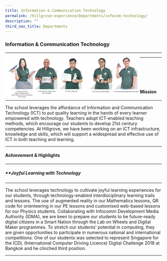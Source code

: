 ```yaml
---
title: Information & Communication Technology
permalink: /hillgrove-experience/Departments/infocom-technology/
description: ""
third_nav_title: Departments
---
```

### **Information & Communication Technology**

-------------------------------------------------------
<img src="/images/ict%201.png" 
     style="width:50%" align=left>
<img src="/images/ict%202.png" 
     style="width:36%" align=left>
		 
------------------------------------------------------------------
<br><br><br> <br>
#### **Mission**

------------------------------------------------------------------
The school leverages the affordance of Information and Communication Technology (ICT) to put quality learning in the hands of every learner empowered with technology. Teachers adopt ICT-enabled teaching methods, which encourage our students to develop 21st century competencies. At Hillgrove, we have been working on an ICT infrastructure, knowledge and skills, which will support a widespread and effective use of ICT in both teaching and learning.

------------------------------------------------------------------
#### **Achievement & Highlights**

------------------------------------------------------------------
##### **Joyful Learning with Technology

------------------------------------------------------------------
The school leverages technology to cultivate joyful learning experiences for our students, through technology-enabled interdisciplinary learning trails and lessons. The use of augmented reality in our Mathematics lessons, QR code for orienteering in our PE lessons and customised web-based lessons for our Physics students. Collaborating with Infocomm Development Media Authority (IDMA), we are keen to prepare our students to be future-ready digital citizens in a Smart Nation through the Lab on Wheels and Digital Maker programmes. To stretch our students’ potential in computing, they are given opportunities to participate in numerous national and international competitions. One of our students was selected to represent Singapore for the ICDL (International Computer Driving Licence) Digital Challenge 2018 at Bangkok and he clinched third position.

------------------------------------------------------------------
